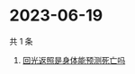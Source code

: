 # 2023-06-19

共 1 条

<!-- BEGIN ZHIHUSEARCH -->
<!-- 最后更新时间 Mon Jun 19 2023 04:11:41 GMT+0800 (China Standard Time) -->
1. [回光返照是身体能预测死亡吗](https://www.zhihu.com/search?q=回光返照是身体能预测死亡吗)
<!-- END ZHIHUSEARCH -->
